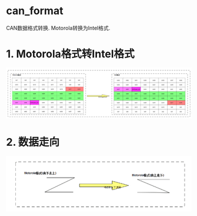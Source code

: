 # can_format
CAN数据格式转换. Motorola转换为Intel格式.

# 1. Motorola格式转Intel格式
![image](https://github.com/YuninMiscApp/can_format/blob/master/doc/m2i.png)

# 2. 数据走向
![image](https://github.com/YuninMiscApp/can_format/blob/master/doc/mo2in.png)
